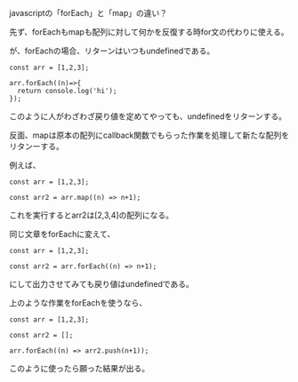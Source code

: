 javascriptの「forEach」と「map」の違い？

先ず、forEachもmapも配列に対して何かを反復する時for文の代わりに使える。

が、forEachの場合、リターンはいつもundefinedである。

    const arr = [1,2,3];

    arr.forEach((n)=>{
      return console.log('hi');
    });

このように人がわざわざ戻り値を定めてやっても、undefinedをリターンする。

反面、mapは原本の配列にcallback関数でもらった作業を処理して新たな配列をリタンーする。

例えば、

    const arr = [1,2,3];

    const arr2 = arr.map((n) => n+1);

これを実行するとarr2は[2,3,4]の配列になる。

同じ文章をforEachに変えて、

    const arr = [1,2,3];

    const arr2 = arr.forEach((n) => n+1);

にして出力させてみても戻り値はundefinedである。

上のような作業をforEachを使うなら、

    const arr = [1,2,3];

    const arr2 = [];

    arr.forEach((n) => arr2.push(n+1));

このように使ったら願った結果が出る。
